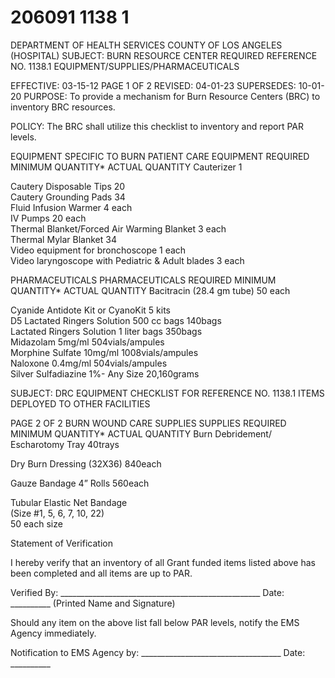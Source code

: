 # 206091 1138 1

DEPARTMENT OF HEALTH SERVICES 
COUNTY OF LOS ANGELES 
  (HOSPITAL) 
SUBJECT: BURN RESOURCE CENTER REQUIRED REFERENCE NO. 1138.1 
EQUIPMENT/SUPPLIES/PHARMACEUTICALS 
 
 
EFFECTIVE: 03-15-12 PAGE 1 OF 2 
REVISED: 04-01-23 
SUPERSEDES: 10-01-20 
PURPOSE: To provide a mechanism for Burn Resource Centers (BRC) to inventory BRC 
resources. 
 
POLICY: The BRC shall utilize this checklist to inventory and report PAR levels. 
 
EQUIPMENT SPECIFIC TO BURN PATIENT CARE 
EQUIPMENT 
REQUIRED 
MINIMUM QUANTITY* 
ACTUAL 
QUANTITY 
Cauterizer 1  
 
Cautery Disposable Tips 20  
Cautery Grounding Pads 34  
Fluid Infusion Warmer 4 each   
IV Pumps   20 each  
Thermal Blanket/Forced Air Warming Blanket  3 each   
Thermal Mylar Blanket 34  
Video equipment for bronchoscope 1 each   
Video laryngoscope with Pediatric & Adult 
blades 
3 each   
 
PHARMACEUTICALS 
PHARMACEUTICALS 
REQUIRED 
MINIMUM QUANTITY* 
ACTUAL 
QUANTITY 
Bacitracin (28.4 gm tube)  50 each  
 
Cyanide Antidote Kit or CyanoKit 5 kits   
D5 Lactated Ringers Solution 500 cc bags  140bags   
Lactated Ringers Solution 1 liter bags 350bags  
Midazolam 5mg/ml 504vials/ampules  
Morphine Sulfate 10mg/ml 1008vials/ampules  
Naloxone 0.4mg/ml 504vials/ampules  
Silver Sulfadiazine 1%- Any Size  20,160grams  
 
 

SUBJECT: DRC EQUIPMENT CHECKLIST FOR REFERENCE NO. 1138.1 
  ITEMS DEPLOYED TO OTHER FACILITIES 
 
 
PAGE 2 OF 2 
BURN WOUND CARE SUPPLIES 
SUPPLIES 
REQUIRED 
MINIMUM QUANTITY* 
ACTUAL QUANTITY 
Burn Debridement/ 
Escharotomy Tray 
40trays 
 
Dry Burn Dressing (32X36) 840each 
 
Gauze Bandage 4” Rolls 560each 
 
Tubular Elastic Net Bandage  
(Size #1, 5, 6, 7, 10, 22)  
50 each size 
 
 
 
Statement of Verification  
 
I hereby verify that an inventory of all Grant funded items listed above has been 
completed and all items are up to PAR.   
 
 
Verified By: __________________________________________________   Date: __________ 
(Printed Name and Signature) 
 
 
Should any item on the above list fall below PAR levels, notify the EMS Agency 
immediately.  
 
Notification to EMS Agency by: ___________________________________   Date: __________
